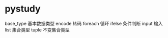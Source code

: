 # pystudy

base_type   基本数据类型
encode      转码
foreach     循环
ifelse      条件判断
input       输入
list        集合类型
tuple       不变集合类型